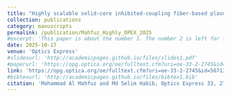 ```yaml
---
title: "Highly scalable solid-core inhibited-coupling fiber-based plasmonic refractive index sensor"
collection: publications
category: manuscripts
permalink: /publication/Mahfuz_Highly_OPEX_2025
#excerpt: 'This paper is about the number 1. The number 2 is left for future work.'
date: 2025-10-17
venue: 'Optics Express'
#slidesurl: 'http://academicpages.github.io/files/slides1.pdf'
#paperurl: 'https://opg.optica.org/oe/fulltext.cfm?uri=oe-33-2-2745&id=567136'
link: 'https://opg.optica.org/oe/fulltext.cfm?uri=oe-33-2-2745&id=567136'
#bibtexurl: 'http://academicpages.github.io/files/bibtex1.bib'
citation: 'Mohammad Al Mahfuz and Md Selim Habib, Optics Express 33, 2745 (2025)'
---
```

